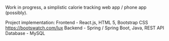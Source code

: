 Work in progress, a simplistic calorie tracking web app / phone app (possibly).

Project implementation:
Frontend - React.js, HTML 5, Bootstrap CSS https://bootswatch.com/lux
Backend - Spring / Spring Boot, Java, REST API
Database - MySQL